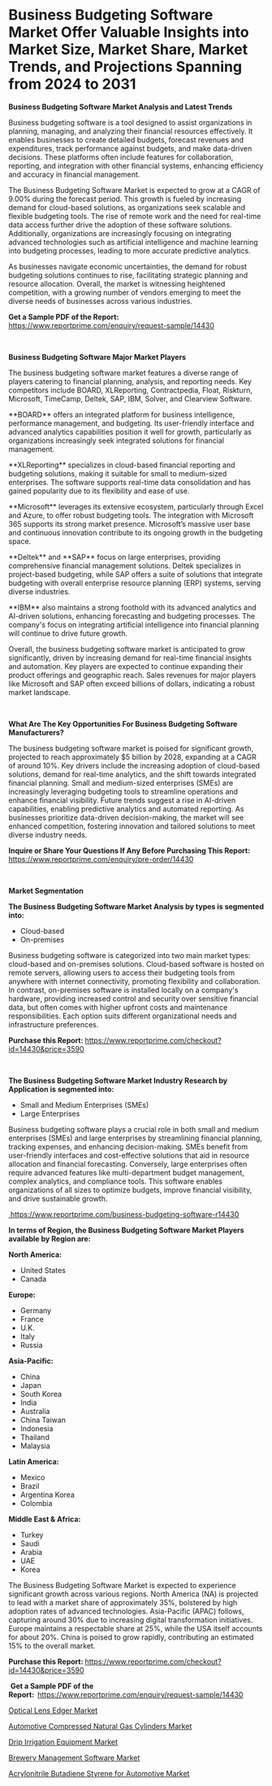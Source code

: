 <p><h1>Business Budgeting Software Market Offer Valuable Insights into Market Size, Market Share, Market Trends, and Projections Spanning from 2024 to 2031</h1></p><p><strong>Business Budgeting Software Market Analysis and Latest Trends</strong></p>
<p><p>Business budgeting software is a tool designed to assist organizations in planning, managing, and analyzing their financial resources effectively. It enables businesses to create detailed budgets, forecast revenues and expenditures, track performance against budgets, and make data-driven decisions. These platforms often include features for collaboration, reporting, and integration with other financial systems, enhancing efficiency and accuracy in financial management.</p><p>The Business Budgeting Software Market is expected to grow at a CAGR of 9.00% during the forecast period. This growth is fueled by increasing demand for cloud-based solutions, as organizations seek scalable and flexible budgeting tools. The rise of remote work and the need for real-time data access further drive the adoption of these software solutions. Additionally, organizations are increasingly focusing on integrating advanced technologies such as artificial intelligence and machine learning into budgeting processes, leading to more accurate predictive analytics. </p><p>As businesses navigate economic uncertainties, the demand for robust budgeting solutions continues to rise, facilitating strategic planning and resource allocation. Overall, the market is witnessing heightened competition, with a growing number of vendors emerging to meet the diverse needs of businesses across various industries.</p></p>
<p><strong>Get a Sample PDF of the Report:&nbsp;</strong> <a href="https://www.reportprime.com/enquiry/request-sample/14430">https://www.reportprime.com/enquiry/request-sample/14430</a></p>
<p>&nbsp;</p>
<p><strong>Business Budgeting Software Major Market Players</strong></p>
<p><p>The business budgeting software market features a diverse range of players catering to financial planning, analysis, and reporting needs. Key competitors include BOARD, XLReporting, Contractpedia, Float, Riskturn, Microsoft, TimeCamp, Deltek, SAP, IBM, Solver, and Clearview Software.</p><p>**BOARD** offers an integrated platform for business intelligence, performance management, and budgeting. Its user-friendly interface and advanced analytics capabilities position it well for growth, particularly as organizations increasingly seek integrated solutions for financial management. </p><p>**XLReporting** specializes in cloud-based financial reporting and budgeting solutions, making it suitable for small to medium-sized enterprises. The software supports real-time data consolidation and has gained popularity due to its flexibility and ease of use. </p><p>**Microsoft** leverages its extensive ecosystem, particularly through Excel and Azure, to offer robust budgeting tools. The integration with Microsoft 365 supports its strong market presence. Microsoft’s massive user base and continuous innovation contribute to its ongoing growth in the budgeting space.</p><p>**Deltek** and **SAP** focus on large enterprises, providing comprehensive financial management solutions. Deltek specializes in project-based budgeting, while SAP offers a suite of solutions that integrate budgeting with overall enterprise resource planning (ERP) systems, serving diverse industries.</p><p>**IBM** also maintains a strong foothold with its advanced analytics and AI-driven solutions, enhancing forecasting and budgeting processes. The company's focus on integrating artificial intelligence into financial planning will continue to drive future growth.</p><p>Overall, the business budgeting software market is anticipated to grow significantly, driven by increasing demand for real-time financial insights and automation. Key players are expected to continue expanding their product offerings and geographic reach. Sales revenues for major players like Microsoft and SAP often exceed billions of dollars, indicating a robust market landscape.</p></p>
<p>&nbsp;</p>
<p><strong>What Are The Key Opportunities For Business Budgeting Software Manufacturers?</strong></p>
<p><p>The business budgeting software market is poised for significant growth, projected to reach approximately $5 billion by 2028, expanding at a CAGR of around 10%. Key drivers include the increasing adoption of cloud-based solutions, demand for real-time analytics, and the shift towards integrated financial planning. Small and medium-sized enterprises (SMEs) are increasingly leveraging budgeting tools to streamline operations and enhance financial visibility. Future trends suggest a rise in AI-driven capabilities, enabling predictive analytics and automated reporting. As businesses prioritize data-driven decision-making, the market will see enhanced competition, fostering innovation and tailored solutions to meet diverse industry needs.</p></p>
<p><strong>Inquire or Share Your Questions If Any Before Purchasing This Report:</strong> <a href="https://www.reportprime.com/enquiry/pre-order/14430">https://www.reportprime.com/enquiry/pre-order/14430</a></p>
<p>&nbsp;</p>
<p><strong>Market Segmentation</strong></p>
<p><strong>The Business Budgeting Software Market Analysis by types is segmented into:</strong></p>
<p><ul><li>Cloud-based</li><li>On-premises</li></ul></p>
<p><p>Business budgeting software is categorized into two main market types: cloud-based and on-premises solutions. Cloud-based software is hosted on remote servers, allowing users to access their budgeting tools from anywhere with internet connectivity, promoting flexibility and collaboration. In contrast, on-premises software is installed locally on a company's hardware, providing increased control and security over sensitive financial data, but often comes with higher upfront costs and maintenance responsibilities. Each option suits different organizational needs and infrastructure preferences.</p></p>
<p><strong>Purchase this Report:&nbsp;</strong><a href="https://www.reportprime.com/checkout?id=14430&price=3590">https://www.reportprime.com/checkout?id=14430&price=3590</a></p>
<p>&nbsp;</p>
<p><strong>The Business Budgeting Software Market Industry Research by Application is segmented into:</strong></p>
<p><ul><li>Small and Medium Enterprises (SMEs)</li><li>Large Enterprises</li></ul></p>
<p><p>Business budgeting software plays a crucial role in both small and medium enterprises (SMEs) and large enterprises by streamlining financial planning, tracking expenses, and enhancing decision-making. SMEs benefit from user-friendly interfaces and cost-effective solutions that aid in resource allocation and financial forecasting. Conversely, large enterprises often require advanced features like multi-department budget management, complex analytics, and compliance tools. This software enables organizations of all sizes to optimize budgets, improve financial visibility, and drive sustainable growth.</p></p>
<p><a href="https://www.reportprime.com/business-budgeting-software-r14430">&nbsp;https://www.reportprime.com/business-budgeting-software-r14430</a></p>
<p><strong>In terms of Region, the Business Budgeting Software Market Players available by Region are:</strong></p>
<p>
    <p> <strong> North America: </strong>
        <ul>
            <li>United States</li>
            <li>Canada</li>
        </ul>
        </p> 
    <p> <strong> Europe: </strong>
        <ul>
            <li>Germany</li>
            <li>France</li>
            <li>U.K.</li>
            <li>Italy</li>
            <li>Russia</li>
        </ul>
        </p> 
    <p> <strong> Asia-Pacific: </strong>
        <ul>
            <li>China</li>
            <li>Japan</li>
            <li>South Korea</li>
            <li>India</li>
            <li>Australia</li>
            <li>China Taiwan</li>
            <li>Indonesia</li>
            <li>Thailand</li>
            <li>Malaysia</li>
        </ul>
        </p> 
    <p> <strong> Latin America: </strong>
        <ul>
            <li>Mexico</li>
            <li>Brazil</li>
            <li>Argentina Korea</li>
            <li>Colombia</li>
        </ul>
        </p> 
    <p> <strong> Middle East & Africa: </strong>
        <ul>
            <li>Turkey</li>
            <li>Saudi</li>
            <li>Arabia</li>
            <li>UAE</li>
            <li>Korea</li>
        </ul>
    </p>
    </p>
<p><p>The Business Budgeting Software Market is expected to experience significant growth across various regions. North America (NA) is projected to lead with a market share of approximately 35%, bolstered by high adoption rates of advanced technologies. Asia-Pacific (APAC) follows, capturing around 30% due to increasing digital transformation initiatives. Europe maintains a respectable share at 25%, while the USA itself accounts for about 20%. China is poised to grow rapidly, contributing an estimated 15% to the overall market.</p></p>
<p><strong>Purchase this Report: </strong><a href="https://www.reportprime.com/checkout?id=14430&price=3590">https://www.reportprime.com/checkout?id=14430&price=3590</a></p>
<p>&nbsp;<strong>Get a Sample PDF of the Report:&nbsp;&nbsp;</strong><a href="https://www.reportprime.com/enquiry/request-sample/14430">https://www.reportprime.com/enquiry/request-sample/14430</a></p>
<p><strong></strong></p>
<p><p><a href="https://www.linkedin.com/pulse/exploring-optical-lens-edger-market-dynamics-revenue-rwpve?trackingId=TJH10APqTt6TArlndkIPPA%3D%3D">Optical Lens Edger Market</a></p><p><a href="https://medium.com/@goldapearce28ryuytr/the-global-automotive-compressed-natural-gas-cylinders-market-is-at-the-forefront-of-innovation-e0651e03806d">Automotive Compressed Natural Gas Cylinders Market</a></p><p><a href="https://www.linkedin.com/pulse/drip-irrigation-equipment-market-share-size-trends-industry-analysis-2bgne?trackingId=MhaAy4dlQxin3Ip%2FonZ6oQ%3D%3D">Drip Irrigation Equipment Market</a></p><p><a href="https://github.com/MariaWashington76/Market-Research-Report-List-1/blob/main/brewery-management-software-market.md">Brewery Management Software Market</a></p><p><a href="https://issuu.com/reportprime-2/docs/acrylonitrile-butadiene-styrene-for_5d9016343614eb">Acrylonitrile Butadiene Styrene for Automotive Market</a></p></p>